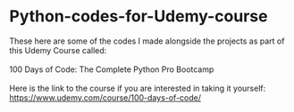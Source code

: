 # Python-codes-for-Udemy-course
These here are some of the codes I made alongside the projects as part of this Udemy Course called:
<br />
<br />
100 Days of Code: The Complete Python Pro Bootcamp
<br />
<br />
Here is the link to the course if you are interested in taking it yourself:
<br />
https://www.udemy.com/course/100-days-of-code/
